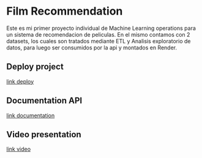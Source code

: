 # Film Recommendation

Este es mi primer proyecto individual de Machine Learning operations para un sistema de recomendacion de peliculas.
En el mismo contamos con 2 datasets, los cuales son tratados mediante ETL y Analisis exploratorio de datos, para luego ser consumidos por la api y montados en Render.


## Deploy project
[link deploy](https://film-recomendation.onrender.com)

## Documentation API
[link documentation](https://film-recomendation.onrender.com/docs)

## Video presentation
[link video](https://drive.google.com/file/d/14bIgiiokJ7a2jBIhJCxZO5NxILV-7UDj/view?usp=drive_link)
